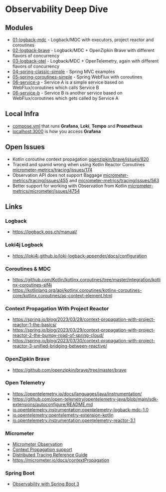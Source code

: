 # Observability Deep Dive

## Modules

* [01-logback-mdc](01-logback-mdc) - Logback/MDC with executors, project reactor and coroutines
* [02-logback-brave](02-logback-brave) - Logback/MDC + OpenZipkin Brave with different flavors of concurrency
* [03-logback-otel](03-logback-otel) - Logback/MDC + OpenTelemetry, again with different flavors of concurrency 
* [04-spring-classic-simple](04-spring-classic-simple) - Spring MVC examples
* [05-spring-coroutines-simple](05-spring-coroutines-simple) - Spring WebFlux with coroutines
* [06-service-a](06-service-a) - Service A is a simple service based on WebFlux/coroutines which calls Service B 
* [06-service-b](06-service-b) - Service B is another service based on WebFlux/coroutines which gets called by Service A

## Local Infra

* [compose.yml](compose.yml) that runs **Grafana**, **Loki**, **Tempo** and **Prometheus**
* [localhost:3000](http://localhost:3000/) is how you access **Grafana**

## Open Issues

* Kotlin coroutine context propagation [openzipkin/brave/issues/820](https://github.com/openzipkin/brave/issues/820)
* Traceid and spanid wrong when using Kotlin Reactor Coroutines [micrometer-metrics/tracing/issues/174](https://github.com/micrometer-metrics/tracing/issues/174)
* Observation API does not support Baggage [micrometer-metrics/tracing/issues/455](https://github.com/micrometer-metrics/tracing/issues/455) and [micrometer-metrics/tracing/issues/563](https://github.com/micrometer-metrics/tracing/issues/563)
* Better support for working with Observation from Kotlin [micrometer-metrics/micrometer/issues/4754](https://github.com/micrometer-metrics/micrometer/issues/4754)

## Links

### Logback

* https://logback.qos.ch/manual/

### Loki4j Logback

* https://loki4j.github.io/loki-logback-appender/docs/configuration

### Coroutines & MDC

* https://github.com/Kotlin/kotlinx.coroutines/tree/master/integration/kotlinx-coroutines-slf4j
* https://kotlinlang.org/api/kotlinx.coroutines/kotlinx-coroutines-core/kotlinx.coroutines/as-context-element.html

### Context Propagation With Project Reactor

* https://spring.io/blog/2023/03/28/context-propagation-with-project-reactor-1-the-basics/
* https://spring.io/blog/2023/03/29/context-propagation-with-project-reactor-2-the-bumpy-road-of-spring-cloud/
* https://spring.io/blog/2023/03/30/context-propagation-with-project-reactor-3-unified-bridging-between-reactive/

### OpenZipkin Brave

* https://github.com/openzipkin/brave/tree/master/brave

### Open Telemetry

* https://opentelemetry.io/docs/languages/java/instrumentation/
* https://github.com/open-telemetry/opentelemetry-java/blob/main/sdk-extensions/autoconfigure/README.md
* [io.opentelemetry.instrumentation:opentelemetry-logback-mdc-1.0](https://github.com/open-telemetry/opentelemetry-java-instrumentation/tree/main/instrumentation/logback/logback-mdc-1.0/library)
* [io.opentelemetry:opentelemetry-extension-kotlin](https://github.com/open-telemetry/opentelemetry-java/tree/main/extensions/kotlin)
* [io.opentelemetry.instrumentation:opentelemetry-reactor-3.1](https://github.com/open-telemetry/opentelemetry-java-instrumentation/tree/main/instrumentation/reactor/reactor-3.1)

### Micrometer

* [Micrometer Observation](https://docs.micrometer.io/micrometer/reference/observation.html)
* [Context Propagation support](https://docs.micrometer.io/micrometer/reference/contextpropagation.html)
* [Distributed Tracing Reference Guide](https://micrometer.io/docs/tracing)
* https://micrometer.io/docs/contextPropagation

### Spring Boot

* [Observability with Spring Boot 3](https://spring.io/blog/2022/10/12/observability-with-spring-boot-3)
